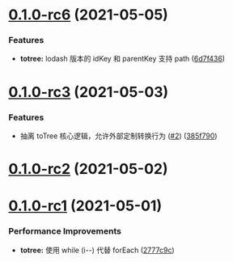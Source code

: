 # [0.1.0-rc6](https://github.com/zhengxs2018/js.tree/compare/v0.1.0-rc3...v0.1.0-rc6) (2021-05-05)


### Features

* **totree:** lodash 版本的 idKey 和 parentKey 支持 path ([6d7f436](https://github.com/zhengxs2018/js.tree/commit/6d7f43679db3fc0b7194f850776db084af7706f8))



# [0.1.0-rc3](https://github.com/zhengxs2018/js.tree/compare/v0.1.0-rc2...v0.1.0-rc3) (2021-05-03)


### Features

* 抽离 toTree 核心逻辑，允许外部定制转换行为 ([#2](https://github.com/zhengxs2018/js.tree/issues/2)) ([385f790](https://github.com/zhengxs2018/js.tree/commit/385f7900f287a15c78dc8d3189ed8ae1b2a53bfc))



# [0.1.0-rc2](https://github.com/zhengxs2018/js.tree/compare/v0.1.0-rc1...v0.1.0-rc2) (2021-05-02)



# [0.1.0-rc1](https://github.com/zhengxs2018/js.tree/compare/2777c9ca15b86195da891582ee40ecb72522d550...v0.1.0-rc1) (2021-05-01)


### Performance Improvements

* **totree:** 使用 while (i--)  代替 forEach ([2777c9c](https://github.com/zhengxs2018/js.tree/commit/2777c9ca15b86195da891582ee40ecb72522d550))



